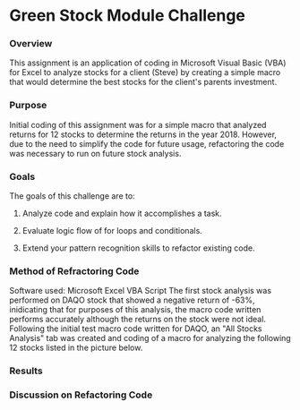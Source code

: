 # Green Stock Module Challenge 

### Overview
This assignment is an application of coding in Microsoft Visual Basic (VBA) for Excel to analyze stocks for a client (Steve) by creating a simple macro that would determine the best stocks for the client's parents investment.

### Purpose
Initial coding of this assignment was for a simple macro that analyzed returns for 12 stocks to determine the returns in the year 2018. However, due to the need to simplify the code for future usage, refactoring the code was necessary to run on future stock analysis.  

### Goals
The goals of this challenge are to:
  1. Analyze code and explain how it accomplishes a task.
  
  2. Evaluate logic flow of for loops and conditionals.
  
  3.  Extend your pattern recognition skills to refactor existing code.

### Method of Refractoring Code 
Software used: Microsoft Excel VBA Script
The first stock analysis was performed on DAQO stock that showed a negative return of -63%, inidicating that for purposes of this analysis, the macro code written performs accurately although the returns on the stock were not ideal. Following the initial test macro code written for DAQO, an "All Stocks Analysis" tab was created and coding of a macro for analyzing the following 12 stocks listed in the picture below. 


### Results




### Discussion on Refactoring Code
